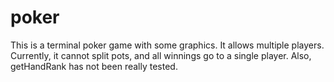# poker
This is a terminal poker game with some graphics. It allows multiple players.
Currently, it cannot split pots, and all winnings go to a single player.
Also, getHandRank has not been really tested.
